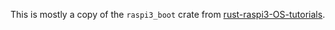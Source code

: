 This is mostly a copy of the `raspi3_boot` crate from [rust-raspi3-OS-tutorials](https://github.com/rust-embedded/rust-raspi3-OS-tutorials).
